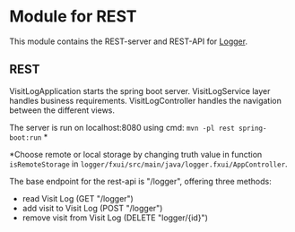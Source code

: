 # Module for REST

This module contains the REST-server and REST-API for [Logger](../README.md).

## REST

VisitLogApplication starts the spring boot server.
VisitLogService layer handles business requirements.
VisitLogController handles the navigation between the different views.

The server is run on localhost:8080 using cmd:
`mvn -pl rest spring-boot:run` *

\*Choose remote or local storage by changing truth value in function `isRemoteStorage` in `logger/fxui/src/main/java/logger.fxui/AppController`.

The base endpoint for the rest-api is "/logger", offering three methods:
* read Visit Log (GET "/logger")
* add visit to Visit Log (POST "/logger")
* remove visit from Visit Log (DELETE "logger/{id}")

